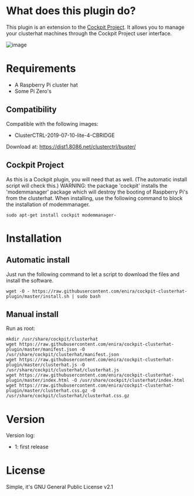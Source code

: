 # What does this plugin do?
This plugin is an extension to the [Cockpit Project](https://cockpit-project.org/). It allows you to manage your clusterhat machines through the Cockpit Project user interface.

![image](https://raw.githubusercontent.com/enira/cockpit-clusterhat-plugin/master/doc/image.png)


# Requirements
- A Raspberry Pi cluster hat
- Some Pi Zero's

## Compatibility

Compatible with the following images:

- ClusterCTRL-2019-07-10-lite-4-CBRIDGE

Download at: https://dist1.8086.net/clusterctrl/buster/

## Cockpit Project
As this is a Cockpit plugin, you will need that as well. (The automatic install script will check this.)
WARNING: the package 'cockpit' installs the 'modemmanager' package which will destroy the booting of Raspberry Pi's from the clusterhat. When installing, use the following command to block the installation of modemmanager.
```
sudo apt-get install cockpit modemmanager-
```

# Installation

## Automatic install 
Just run the following command to let a script to download the files and install the software.
```
wget -O - https://raw.githubusercontent.com/enira/cockpit-clusterhat-plugin/master/install.sh | sudo bash
```

## Manual install
Run as root:
```
mkdir /usr/share/cockpit/clusterhat
wget https://raw.githubusercontent.com/enira/cockpit-clusterhat-plugin/master/manifest.json -O /usr/share/cockpit/clusterhat/manifest.json
wget https://raw.githubusercontent.com/enira/cockpit-clusterhat-plugin/master/clusterhat.js -O /usr/share/cockpit/clusterhat/clusterhat.js
wget https://raw.githubusercontent.com/enira/cockpit-clusterhat-plugin/master/index.html -O /usr/share/cockpit/clusterhat/index.html
wget https://raw.githubusercontent.com/enira/cockpit-clusterhat-plugin/master/clusterhat.css.gz -O /usr/share/cockpit/clusterhat/clusterhat.css.gz      
```

# Version 

Version log:
- 1: first release

# License
Simple, it's GNU General Public License v2.1